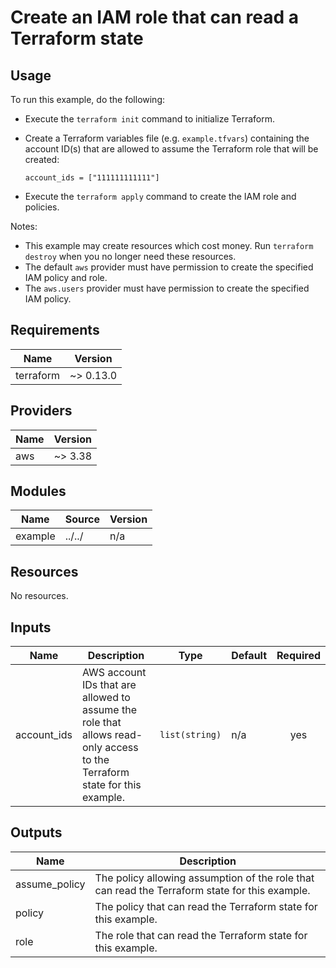 # Create an IAM role that can read a Terraform state #

## Usage ##

To run this example, do the following:

- Execute the `terraform init` command to initialize Terraform.
- Create a Terraform variables file (e.g. `example.tfvars`) containing
  the account ID(s) that are allowed to assume the Terraform role that will
  be created:

  ```hcl
  account_ids = ["111111111111"]
  ```

- Execute the `terraform apply` command to create the IAM role and policies.

Notes:

- This example may create resources which cost money. Run
  `terraform destroy` when you no longer need these resources.
- The default `aws` provider must have permission to create the specified
  IAM policy and role.
- The `aws.users` provider must have permission to create the specified
  IAM policy.

## Requirements ##

| Name | Version |
|------|---------|
| terraform | ~> 0.13.0 |

## Providers ##

| Name | Version |
|------|---------|
| aws | ~> 3.38 |

## Modules ##

| Name | Source | Version |
|------|--------|---------|
| example | ../../ | n/a |

## Resources ##

No resources.

## Inputs ##

| Name | Description | Type | Default | Required |
|------|-------------|------|---------|:--------:|
| account\_ids | AWS account IDs that are allowed to assume the role that allows read-only access to the Terraform state for this example. | `list(string)` | n/a | yes |

## Outputs ##

| Name | Description |
|------|-------------|
| assume\_policy | The policy allowing assumption of the role that can read the Terraform state for this example. |
| policy | The policy that can read the Terraform state for this example. |
| role | The role that can read the Terraform state for this example. |
